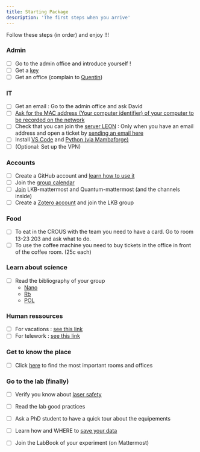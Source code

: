 ```yaml
---
title: Starting Package
description: 'The first steps when you arrive'
---
```

<alert type="success">
Follow these steps (in order) and enjoy !!!
</alert>

### Admin

- [ ] Go to the admin office and introduce yourself !
- [ ] Get a [key](/starting-package/general#obtain-a-kaba-key)
- [ ] Get an office (complain to [Quentin](mailto:quentin.glorieux@lkb.upmc.fr))

### IT

- [ ] Get an email : Go to the admin office and ask David
- [ ] [Ask for the MAC address (Your computer identifier) of your computer to be recorded on the network](/starting-package/computers_and_network#adding-a-computer-to-the-network)
- [ ] Check that you can join the [server LEON](/starting-package/computers_and_network#map-a-network-drive) : Only when you have an email address and open a ticket by [sending an email here](mailto:support@lkb.upmc.fr)
- [ ] Install [VS Code](/starting-package/tools#vs-code) and [Python (via Mambaforge)](/starting-package/tools#python)
- [ ] (Optional: Set up the VPN)

### Accounts

- [ ] Create a GitHub account and [learn how to use it](/starting-package/Tools#github)
- [ ] Join the [group calendar](/starting-package/tools#google-calendar)
- [ ] [Join](/starting-package/tools#mattermost) LKB-mattermost and Quantum-mattermost (and the channels inside)
- [ ] Create a [Zotero account](/starting-package/tools#zotero) and join the LKB group

### Food

- [ ] To eat in the CROUS with the team you need to have a card. Go to room 13-23 203 and ask what to do.
- [ ] To use the coffee machine you need to buy tickets in the office in front of the coffee room. (25c each)

### Learn about science

- [ ] Read the bibliography of your group
  - [Nano](https://www.zotero.org/groups/4622968/quantumopticslkb/collections/IAUAIBQN)
  - [Rb](https://www.zotero.org/groups/4622968/quantumopticslkb/collections/A6ZSVQFJ)
  - [POL](https://www.zotero.org/groups/4622968/quantumopticslkb/collections/3G4A4BHI)

### Human ressources

- [ ] For vacations : [see this link](/starting-package/general#go-on-vacation)
- [ ] For telework : [see this link](/starting-package/general#telework)

### Get to know the place

- [ ] Click [here](/starting-package/general#rooms-locations) to find the most important rooms and offices


### Go to the lab (finally)

- [ ] Verify you know about [laser safety](https://www.dgdr.cnrs.fr/sst/CNPS/guides/doc/lasers/Guide%20Risque%20lies%20aux%20lasers%20v11-2019.pdf)
- [ ] Read the lab good practices
- [ ] Ask a PhD student to have a quick tour about the equipements
- [ ] Learn how and WHERE to [save your data](/starting-package/data_organisation)
- [ ] Join the LabBook of your experiment (on Mattermost)


